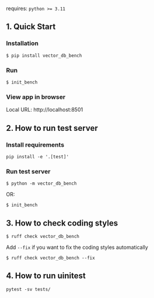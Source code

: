 requires: `python >= 3.11`

## 1. Quick Start
### Installation
```shell
$ pip install vector_db_bench
```

### Run
```shell
$ init_bench
```

### View app in browser

Local URL: http://localhost:8501

## 2. How to run test server

### Install requirements
``` shell
pip install -e '.[test]'
```

### Run test server
```
$ python -m vector_db_bench
```

OR:

```shell
$ init_bench
```

## 3. How to check coding styles

```shell
$ ruff check vector_db_bench
```

Add `--fix` if you want to fix the coding styles automatically
```shell
$ ruff check vector_db_bench --fix
```

## 4. How to run uinitest
```
pytest -sv tests/
```
